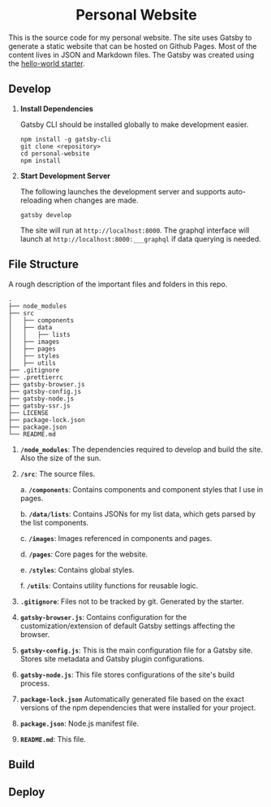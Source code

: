 <h1 align="center">
  Personal Website
</h1>

This is the source code for my personal website. The site uses Gatsby to generate a static website that can be hosted on Github Pages. Most of the content lives in JSON and Markdown files. The Gatsby was created using the [hello-world starter](https://github.com/gatsbyjs/gatsby-starter-hello-world).

## Develop

1. **Install Dependencies**

   Gatsby CLI should be installed globally to make development easier.

   ```shell
   npm install -g gatsby-cli
   git clone <repository>
   cd personal-website
   npm install
   ```

2. **Start Development Server**

   The following launches the development server and supports auto-reloading when changes are made.

   ```shell
   gatsby develop
   ```

   The site will run at `http://localhost:8000`. The graphql interface will launch at `http://localhost:8000:___graphql` if data querying is needed.

## File Structure

A rough description of the important files and folders in this repo.

    .
    ├── node_modules
    ├── src
    │   ├── components
    │   ├── data
    │   │   ├── lists
    │   ├── images
    │   ├── pages
    │   ├── styles
    │   ├── utils
    ├── .gitignore
    ├── .prettierrc
    ├── gatsby-browser.js
    ├── gatsby-config.js
    ├── gatsby-node.js
    ├── gatsby-ssr.js
    ├── LICENSE
    ├── package-lock.json
    ├── package.json
    └── README.md

1.  **`/node_modules`**: The dependencies required to develop and build the site. Also the size of the sun.

2.  **`/src`**: The source files.

    a. **`/components`**: Contains components and component styles that I use in pages.

    b. **`/data/lists`**: Contains JSONs for my list data, which gets parsed by the list components.

    c. **`/images`**: Images referenced in components and pages.

    d. **`/pages`**: Core pages for the website.

    e. **`/styles`**: Contains global styles.

    f. **`/utils`**: Contains utility functions for reusable logic.

3.  **`.gitignore`**: Files not to be tracked by git. Generated by the starter.

4.  **`gatsby-browser.js`**: Contains configuration for the customization/extension of default Gatsby settings affecting the browser.

5.  **`gatsby-config.js`**: This is the main configuration file for a Gatsby site. Stores site metadata and Gatsby plugin configurations.

6.  **`gatsby-node.js`**: This file stores configurations of the site's build process.

7.  **`package-lock.json`** Automatically generated file based on the exact versions of the npm dependencies that were installed for your project.

8.  **`package.json`**: Node.js manifest file.

9.  **`README.md`**: This file.

## Build

## Deploy
